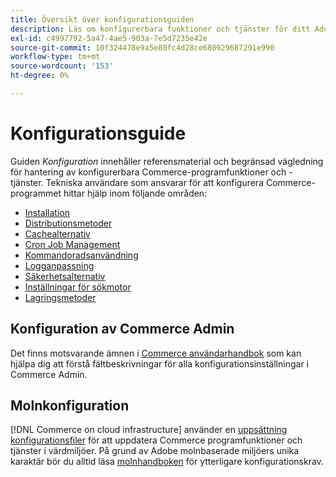 ```yaml
---
title: Översikt över konfigurationsguiden
description: Läs om konfigurerbara funktioner och tjänster för ditt Adobe Commerce-program. Lär dig hur du hanterar driftsättning, cachelagring, säkerhet och andra viktiga inställningar.
exl-id: c4997792-5a47-4ae5-903a-7e5d7235e42e
source-git-commit: 10f324478e9a5e80fc4d28ce680929687291e990
workflow-type: tm+mt
source-wordcount: '153'
ht-degree: 0%

---
```


# Konfigurationsguide

Guiden _Konfiguration_ innehåller referensmaterial och begränsad vägledning för hantering av konfigurerbara Commerce-programfunktioner och -tjänster. Tekniska användare som ansvarar för att konfigurera Commerce-programmet hittar hjälp inom följande områden:

- [Installation](../configuration/bootstrap/initialization.md)
- [Distributionsmetoder](../configuration/deployment/overview.md)
- [Cachealternativ](../configuration/cache/caching-overview.md)
- [Cron Job Management](../configuration/cron/custom-cron.md)
- [Kommandoradsanvändning](../configuration/cli/config-cli.md)
- [Logganpassning](../configuration/logs/custom-logging.md)
- [Säkerhetsalternativ](../configuration/security/overview.md)
- [Inställningar för sökmotor](../configuration/search/configure-search-engine.md)
- [Lagringsmetoder](../configuration/storage/memcached.md)

## Konfiguration av Commerce Admin

Det finns motsvarande ämnen i [Commerce användarhandbok](https://experienceleague.adobe.com/en/docs/commerce-admin/config/guide-overview) som kan hjälpa dig att förstå fältbeskrivningar för alla konfigurationsinställningar i Commerce Admin.

## Molnkonfiguration

[!DNL Commerce on cloud infrastructure] använder en [uppsättning konfigurationsfiler](https://experienceleague.adobe.com/docs/commerce-cloud-service/user-guide/configure/overview.html) för att uppdatera Commerce programfunktioner och tjänster i värdmiljöer. På grund av Adobe molnbaserade miljöers unika karaktär bör du alltid läsa [molnhandboken](https://experienceleague.adobe.com/docs/commerce-cloud-service/user-guide/overview.html) för ytterligare konfigurationskrav.
